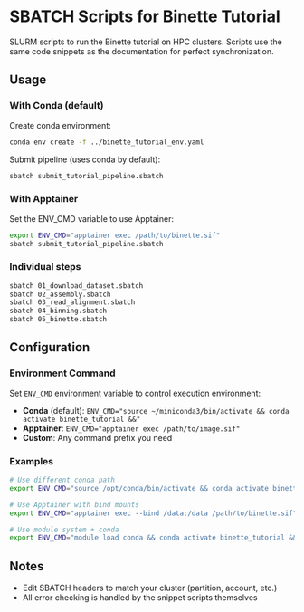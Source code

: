 # SBATCH Scripts for Binette Tutorial

SLURM scripts to run the Binette tutorial on HPC clusters. Scripts use the same code snippets as the documentation for perfect synchronization.

## Usage

### With Conda (default)
Create conda environment:
```bash
conda env create -f ../binette_tutorial_env.yaml
```

Submit pipeline (uses conda by default):
```bash
sbatch submit_tutorial_pipeline.sbatch
```

### With Apptainer
Set the ENV_CMD variable to use Apptainer:
```bash
export ENV_CMD="apptainer exec /path/to/binette.sif"
sbatch submit_tutorial_pipeline.sbatch
```

### Individual steps
```bash
sbatch 01_download_dataset.sbatch
sbatch 02_assembly.sbatch  
sbatch 03_read_alignment.sbatch
sbatch 04_binning.sbatch
sbatch 05_binette.sbatch
```

## Configuration

### Environment Command
Set `ENV_CMD` environment variable to control execution environment:

- **Conda** (default): `ENV_CMD="source ~/miniconda3/bin/activate && conda activate binette_tutorial &&"`
- **Apptainer**: `ENV_CMD="apptainer exec /path/to/image.sif"`
- **Custom**: Any command prefix you need

### Examples
```bash
# Use different conda path
export ENV_CMD="source /opt/conda/bin/activate && conda activate binette_tutorial &&"

# Use Apptainer with bind mounts
export ENV_CMD="apptainer exec --bind /data:/data /path/to/binette.sif"

# Use module system + conda
export ENV_CMD="module load conda && conda activate binette_tutorial &&"
```

## Notes

- Edit SBATCH headers to match your cluster (partition, account, etc.)
- All error checking is handled by the snippet scripts themselves